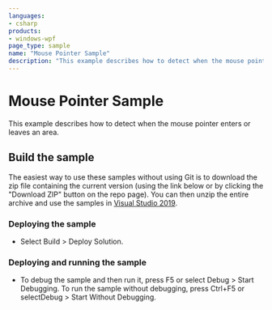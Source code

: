 ```yaml
---
languages:
- csharp
products:
- windows-wpf
page_type: sample
name: "Mouse Pointer Sample"        
description: "This example describes how to detect when the mouse pointer enters or leaves an area."
---
```

# Mouse Pointer Sample
This example describes how to detect when the mouse pointer enters or leaves an area.

## Build the sample
The easiest way to use these samples without using Git is to download the zip file containing the current version (using the link below or by clicking the "Download ZIP" button on the repo page). You can then unzip the entire archive and use the samples in [Visual Studio 2019](https://www.visualstudio.com/wpf-vs).

### Deploying the sample
- Select Build > Deploy Solution. 

### Deploying and running the sample
- To debug the sample and then run it, press F5 or select Debug >  Start Debugging. To run the sample without debugging, press Ctrl+F5 or selectDebug > Start Without Debugging. 


